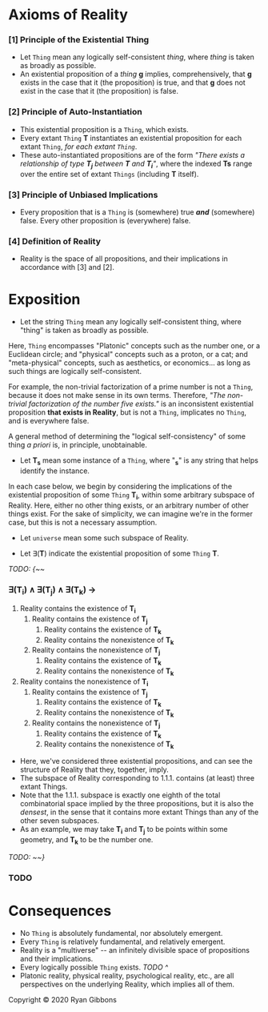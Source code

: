 # Axioms of Reality
  
### [1] Principle of the Existential Thing
  
- Let `Thing` mean any logically self-consistent _thing_, where _thing_ is taken as broadly as possible.
- An existential proposition of a _thing_ __g__ implies, comprehensively, that __g__ exists in the case that it (the proposition) is true, and that __g__ does not exist in the case that it (the proposition) is false.
  
### [2] Principle of Auto-Instantiation
  
- This existential proposition is a `Thing`, which exists.
- Every extant `Thing` __T__ instantiates an existential proposition for each extant `Thing`, _for each extant `Thing`_.
- These auto-instantiated propositions are of the form _"There exists a relationship of type **T<sub>j</sub>** between **T** and **T<sub>i</sub>**"_, where the indexed __Ts__ range over the entire set of extant `Things` (including __T__ itself). 
  
### [3] Principle of Unbiased Implications
  
- Every proposition that is a `Thing` is (somewhere) true _**and**_ (somewhere) false. Every other proposition is (everywhere) false.
  
### [4] Definition of Reality
  
- Reality is the space of all propositions, and their implications in accordance with [3] and [2].
  
# Exposition
  
- Let the string `Thing` mean any logically self-consistent thing, where "thing" is taken as broadly as possible.
  
Here, `Thing` encompasses "Platonic" concepts such as the number one, or a Euclidean circle; and "physical" concepts such as a proton, or a cat; and "meta-physical" concepts, such as aesthetics, or economics... as long as such things are logically self-consistent.
  
For example, the non-trivial factorization of a prime number is not a `Thing`, because it does not make sense in its own terms.
Therefore, _"The non-trivial factorization of the number five exists."_ is an inconsistent existential proposition __that exists in Reality__, but is not a `Thing`, implicates no `Thing`, and is everywhere false.
  
A general method of determining the "logical self-consistency" of some thing _a priori_ is, in principle, unobtainable.
  
- Let __T<sub>s</sub>__ mean some instance of a `Thing`, where "__<sub>s</sub>__" is any string that helps identify the instance.
  
In each case below, we begin by considering the implications of the existential proposition of some `Thing` __T<sub>i</sub>__, within some arbitrary subspace of Reality. 
Here, either no other thing exists, or an arbitrary number of other things exist. 
For the sake of simplicity, we can imagine we're in the former case, but this is not a necessary assumption.
  
- Let `universe` mean some such subspace of Reality.
  
- Let ∃(__T__) indicate the existential proposition of some `Thing` __T__.
  
_TODO: {~~_
  
### ∃(T<sub>i</sub>) ∧ ∃(T<sub>j</sub>) ∧ ∃(T<sub>k</sub>) &rarr;
  
1. Reality contains the existence of __T<sub>i</sub>__
    1. Reality contains the existence of __T<sub>j</sub>__
        1. Reality contains the existence of __T<sub>k</sub>__
        2. Reality contains the nonexistence of __T<sub>k</sub>__
    2. Reality contains the nonexistence of __T<sub>j</sub>__
        1. Reality contains the existence of __T<sub>k</sub>__
        2. Reality contains the nonexistence of __T<sub>k</sub>__
2. Reality contains the nonexistence of __T<sub>i</sub>__
    1. Reality contains the existence of __T<sub>j</sub>__
        1. Reality contains the existence of __T<sub>k</sub>__
        2. Reality contains the nonexistence of __T<sub>k</sub>__
    2. Reality contains the nonexistence of __T<sub>j</sub>__
        1. Reality contains the existence of __T<sub>k</sub>__
        2. Reality contains the nonexistence of __T<sub>k</sub>__
  
- Here, we've considered three existential propositions, and can see the structure of Reality that they, together, imply.  
- The subspace of Reality corresponding to 1.1.1. contains (at least) three extant Things.
- Note that the 1.1.1. subspace is exactly one eighth of the total combinatorial space implied by the three propositions, but it is also the _densest_, in the sense that it contains more extant Things than any of the other seven subspaces.  
- As an example, we may take __T<sub>i</sub>__ and __T<sub>j</sub>__ to be points within some geometry, and __T<sub>k</sub>__ to be the number one.
  
_TODO: ~~}_
  
### TODO
  
# Consequences
  
- No `Thing` is absolutely fundamental, nor absolutely emergent.
- Every `Thing` is relatively fundamental, and relatively emergent.
- Reality is a "multiverse" -- an infinitely divisible space of propositions and their implications.
- Every logically possible `Thing` exists. _TODO ^_
- Platonic reality, physical reality, psychological reality, etc., are all perspectives on the underlying Reality, which implies all of them.
  
Copyright © 2020 Ryan Gibbons